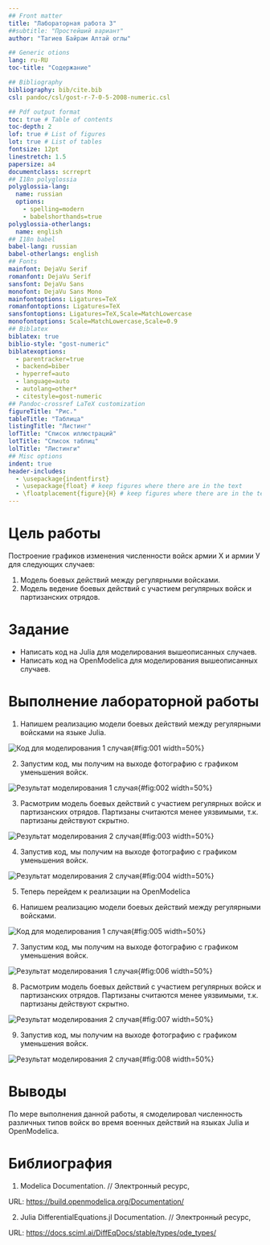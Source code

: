 ```yaml
---
## Front matter
title: "Лабораторная работа 3"
##subtitle: "Простейший вариант"
author: "Тагиев Байрам Алтай оглы"

## Generic otions
lang: ru-RU
toc-title: "Содержание"

## Bibliography
bibliography: bib/cite.bib
csl: pandoc/csl/gost-r-7-0-5-2008-numeric.csl

## Pdf output format
toc: true # Table of contents
toc-depth: 2
lof: true # List of figures
lot: true # List of tables
fontsize: 12pt
linestretch: 1.5
papersize: a4
documentclass: scrreprt
## I18n polyglossia
polyglossia-lang:
  name: russian
  options:
	- spelling=modern
	- babelshorthands=true
polyglossia-otherlangs:
  name: english
## I18n babel
babel-lang: russian
babel-otherlangs: english
## Fonts
mainfont: DejaVu Serif
romanfont: DejaVu Serif
sansfont: DejaVu Sans
monofont: DejaVu Sans Mono
mainfontoptions: Ligatures=TeX
romanfontoptions: Ligatures=TeX
sansfontoptions: Ligatures=TeX,Scale=MatchLowercase
monofontoptions: Scale=MatchLowercase,Scale=0.9
## Biblatex
biblatex: true
biblio-style: "gost-numeric"
biblatexoptions:
  - parentracker=true
  - backend=biber
  - hyperref=auto
  - language=auto
  - autolang=other*
  - citestyle=gost-numeric
## Pandoc-crossref LaTeX customization
figureTitle: "Рис."
tableTitle: "Таблица"
listingTitle: "Листинг"
lofTitle: "Список иллюстраций"
lotTitle: "Список таблиц"
lolTitle: "Листинги"
## Misc options
indent: true
header-includes:
  - \usepackage{indentfirst}
  - \usepackage{float} # keep figures where there are in the text
  - \floatplacement{figure}{H} # keep figures where there are in the text
---
```


# Цель работы

Построение графиков изменения численности войск армии Х и армии У для
следующих случаев:
1. Модель боевых действий между регулярными войсками.
2. Модель ведение боевых действий с участием регулярных войск и
партизанских отрядов.

# Задание

 - Написать код на Julia для моделирования вышеописанных случаев.
 - Написать код на OpenModelica для моделирования вышеописанных случаев.

# Выполнение лабораторной работы

1. Напишем реализацию модели боевых действий между регулярными войсками на языке Julia.

![Код для моделирования 1 случая](image/fig001.png){#fig:001 width=50%}

2. Запустим код, мы получим на выходе фотографию с графиком уменьшения войск.

![Результат моделирования 1 случая](image/fig002.png){#fig:002 width=50%}

3. Расмотрим модель боевых действий с участием регулярных войск и партизанских отрядов. Партизаны считаются менее уязвимыми, т.к. партизаны действуют скрытно.

![Результат моделирования 2 случая](image/fig003.png){#fig:003 width=50%}

4. Запустив код, мы получим на выходе фотографию с графиком уменьшения войск.

![Результат моделирования 2 случая](image/fig004.png){#fig:004 width=50%}

5. Теперь перейдем к реализации на OpenModelica

6. Напишем реализацию модели боевых действий между регулярными войсками.

![Код для моделирования 1 случая](image/fig005.png){#fig:005 width=50%}

7. Запустим код, мы получим на выходе фотографию с графиком уменьшения войск.

![Результат моделирования 1 случая](image/fig006.png){#fig:006 width=50%}

8. Расмотрим модель боевых действий с участием регулярных войск и партизанских отрядов. Партизаны считаются менее уязвимыми, т.к. партизаны действуют скрытно.

![Результат моделирования 2 случая](image/fig007.png){#fig:007 width=50%}

9. Запустив код, мы получим на выходе фотографию с графиком уменьшения войск.

![Результат моделирования 2 случая](image/fig008.png){#fig:008 width=50%}

# Выводы

По мере выполнения данной работы, я смоделировал численность различных типов войск во время военных действий на языках Julia и OpenModelica.

# Библиография

1. Modelica Documentation. // Электронный ресурс, 

URL: https://build.openmodelica.org/Documentation/

2. Julia DifferentialEquations.jl Documentation. // Электронный ресурс, 

URL: https://docs.sciml.ai/DiffEqDocs/stable/types/ode_types/
